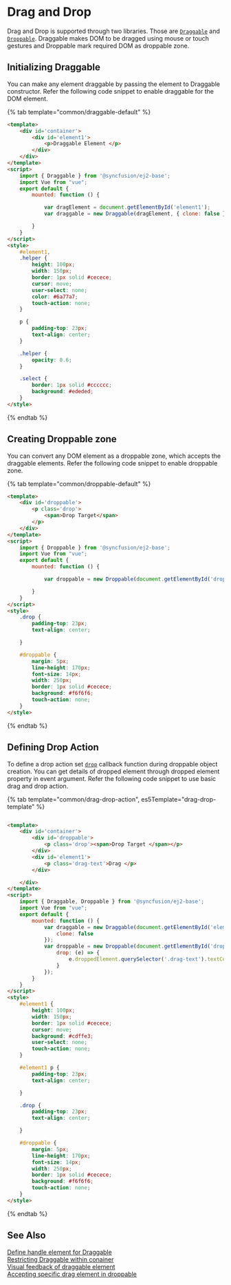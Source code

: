 # Drag and Drop

Drag and Drop is supported through two libraries. Those are [`Draggable`](https://ej2.syncfusion.com/documentation/api/base/draggable) and [`Droppable`](https://ej2.syncfusion.com/documentation/api/base/droppable). Draggable makes DOM to be dragged using mouse or touch gestures and Droppable mark required DOM as droppable zone.

## Initializing Draggable

You can make any element draggable by passing the element to Draggable constructor. Refer the following code snippet to enable draggable for the DOM element.

 {% tab template="common/draggable-default" %}

```html
<template>
    <div id='container'>
        <div id='element1'>
            <p>Draggable Element </p>
        </div>
    </div>
</template>
<script>
    import { Draggable } from '@syncfusion/ej2-base';
    import Vue from "vue";
    export default {
        mounted: function () {

            var dragElement = document.getElementById('element1');
            var draggable = new Draggable(dragElement, { clone: false });

        }
    }
</script>
<style>
    #element1,
    .helper {
        height: 100px;
        width: 150px;
        border: 1px solid #cecece;
        cursor: move;
        user-select: none;
        color: #6a77a7;
        touch-action: none;
    }

    p {
        padding-top: 23px;
        text-align: center;
    }

    .helper {
        opacity: 0.6;
    }

    .select {
        border: 1px solid #cccccc;
        background: #ededed;
    }
</style>

```
 {% endtab %}

## Creating Droppable zone

You can convert any DOM element as a droppable zone, which accepts the draggable elements. Refer the following code snippet to enable droppable zone.

{% tab template="common/droppable-default"  %}

```html
<template>
    <div id='droppable'>
        <p class='drop'>
            <span>Drop Target</span>
        </p>
    </div>
</template>
<script>
    import { Droppable } from '@syncfusion/ej2-base';
    import Vue from "vue";
    export default {
        mounted: function () {

            var droppable = new Droppable(document.getElementById('droppable'));

        }
    }
</script>
<style>
    .drop {
        padding-top: 23px;
        text-align: center;

    }

    #droppable {
        margin: 5px;
        line-height: 170px;
        font-size: 14px;
        width: 250px;
        border: 1px solid #cecece;
        background: #f6f6f6;
        touch-action: none;
    }
</style>
```

 {% endtab %}

## Defining Drop Action

To define a drop action set [`drop`](https://ej2.syncfusion.com/documentation/api/base/droppable#drop) callback function during droppable object creation. You can get details of dropped element through dropped element property in event argument. Refer the following code snippet to use basic drag and drop action.

{% tab template="common/drag-drop-action", es5Template="drag-drop-template" %}

```html

<template>
    <div id='container'>
        <div id='droppable'>
            <p class='drop'><span>Drop Target </span></p>
        </div>
        <div id='element1'>
            <p class='drag-text'>Drag </p>
        </div>

    </div>
</template>
<script>
    import { Draggable, Droppable } from '@syncfusion/ej2-base';
    import Vue from "vue";
    export default {
        mounted: function () {
            var draggable = new Draggable(document.getElementById('element1'), {
                clone: false
            });
            var droppable = new Droppable(document.getElementById('droppable'), {
                drop: (e) => {
                    e.droppedElement.querySelector('.drag-text').textContent = 'Dropped';
                }
            });
        }
    }
</script>
<style>
    #element1 {
        height: 100px;
        width: 150px;
        border: 1px solid #cecece;
        cursor: move;
        background: #cdffe3;
        user-select: none;
        touch-action: none;
    }

    #element1 p {
        padding-top: 23px;
        text-align: center;

    }

    .drop {
        padding-top: 23px;
        text-align: center;

    }

    #droppable {
        margin: 5px;
        line-height: 170px;
        font-size: 14px;
        width: 250px;
        border: 1px solid #cecece;
        background: #f6f6f6;
        touch-action: none;
    }
</style>
```

 {% endtab %}

## See Also

[Define handle element for Draggable](https://ej2.syncfusion.com/documentation/api/base/draggable#handle)<br/>
[Restricting Draggable within conainer](https://ej2.syncfusion.com/documentation/api/base/draggable#dragarea)<br>
[Visual feedback of draggable element](https://ej2.syncfusion.com/documentation/api/base/draggable#clone)<br>
[Accepting specific drag element in droppable](https://ej2.syncfusion.com/documentation/api/base/droppable#accept)
